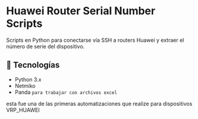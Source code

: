 # Huawei Router Serial Number Scripts

Scripts en Python para conectarse vía SSH a routers Huawei y extraer el número de serie del dispositivo.

## 📌 Tecnologías
- Python 3.x
- Netmiko
- Panda `para trabajar con archivos excel`



esta fue una de las primeras automatizaciones que realize para dispositivos VRP_HUAWEI 
